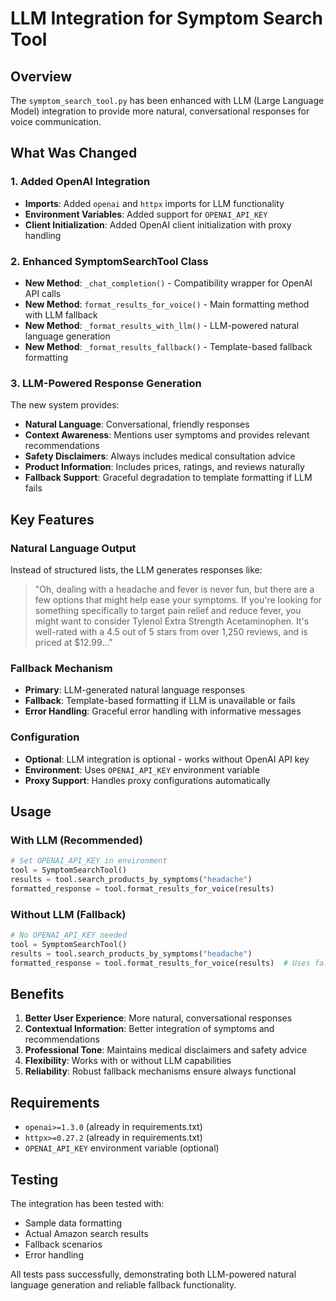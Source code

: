 # LLM Integration for Symptom Search Tool

## Overview
The `symptom_search_tool.py` has been enhanced with LLM (Large Language Model) integration to provide more natural, conversational responses for voice communication.

## What Was Changed

### 1. Added OpenAI Integration
- **Imports**: Added `openai` and `httpx` imports for LLM functionality
- **Environment Variables**: Added support for `OPENAI_API_KEY`
- **Client Initialization**: Added OpenAI client initialization with proxy handling

### 2. Enhanced SymptomSearchTool Class
- **New Method**: `_chat_completion()` - Compatibility wrapper for OpenAI API calls
- **New Method**: `format_results_for_voice()` - Main formatting method with LLM fallback
- **New Method**: `_format_results_with_llm()` - LLM-powered natural language generation
- **New Method**: `_format_results_fallback()` - Template-based fallback formatting

### 3. LLM-Powered Response Generation
The new system provides:
- **Natural Language**: Conversational, friendly responses
- **Context Awareness**: Mentions user symptoms and provides relevant recommendations
- **Safety Disclaimers**: Always includes medical consultation advice
- **Product Information**: Includes prices, ratings, and reviews naturally
- **Fallback Support**: Graceful degradation to template formatting if LLM fails

## Key Features

### Natural Language Output
Instead of structured lists, the LLM generates responses like:
> "Oh, dealing with a headache and fever is never fun, but there are a few options that might help ease your symptoms. If you're looking for something specifically to target pain relief and reduce fever, you might want to consider Tylenol Extra Strength Acetaminophen. It's well-rated with a 4.5 out of 5 stars from over 1,250 reviews, and is priced at $12.99..."

### Fallback Mechanism
- **Primary**: LLM-generated natural language responses
- **Fallback**: Template-based formatting if LLM is unavailable or fails
- **Error Handling**: Graceful error handling with informative messages

### Configuration
- **Optional**: LLM integration is optional - works without OpenAI API key
- **Environment**: Uses `OPENAI_API_KEY` environment variable
- **Proxy Support**: Handles proxy configurations automatically

## Usage

### With LLM (Recommended)
```python
# Set OPENAI_API_KEY in environment
tool = SymptomSearchTool()
results = tool.search_products_by_symptoms("headache")
formatted_response = tool.format_results_for_voice(results)
```

### Without LLM (Fallback)
```python
# No OPENAI_API_KEY needed
tool = SymptomSearchTool()
results = tool.search_products_by_symptoms("headache")
formatted_response = tool.format_results_for_voice(results)  # Uses fallback
```

## Benefits

1. **Better User Experience**: More natural, conversational responses
2. **Contextual Information**: Better integration of symptoms and recommendations
3. **Professional Tone**: Maintains medical disclaimers and safety advice
4. **Flexibility**: Works with or without LLM capabilities
5. **Reliability**: Robust fallback mechanisms ensure always functional

## Requirements
- `openai>=1.3.0` (already in requirements.txt)
- `httpx>=0.27.2` (already in requirements.txt)
- `OPENAI_API_KEY` environment variable (optional)

## Testing
The integration has been tested with:
- Sample data formatting
- Actual Amazon search results
- Fallback scenarios
- Error handling

All tests pass successfully, demonstrating both LLM-powered natural language generation and reliable fallback functionality.
